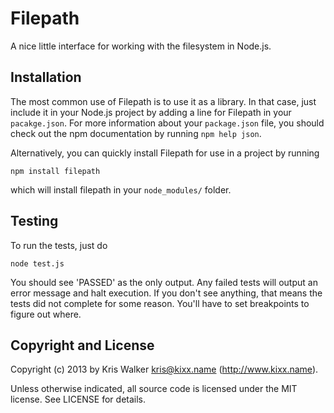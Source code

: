 Filepath
========

A nice little interface for working with the filesystem in Node.js.

## Installation
The most common use of Filepath is to use it as a library. In that case, just
include it in your Node.js project by adding a line for Filepath in your
`pacakge.json`. For more information about your `package.json` file, you should
check out the npm documentation by running `npm help json`.

Alternatively, you can quickly install Filepath for use in a project by running

	npm install filepath

which will install filepath in your `node_modules/` folder.

## Testing
To run the tests, just do

	node test.js

You should see 'PASSED' as the only output. Any failed tests will output an
error message and halt execution. If you don't see anything, that means the
tests did not complete for some reason. You'll have to set breakpoints to
figure out where.

Copyright and License
---------------------
Copyright (c) 2013 by Kris Walker <kris@kixx.name> (http://www.kixx.name).

Unless otherwise indicated, all source code is licensed under the MIT license.
See LICENSE for details.
